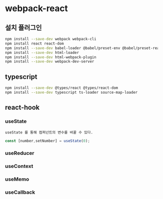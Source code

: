 # webpack-react

## 설치 플러그인

```bash
npm install --save-dev webpack webpack-cli
npm install react react-dom
npm install --save-dev babel-loader @babel/preset-env @babel/preset-react
npm install --save-dev html-loader
npm install --save-dev html-webpack-plugin
npm install --save-dev webpack-dev-server
```

## typescript

```bash
npm install --save-dev @types/react @types/react-dom
npm install --save-dev typescript ts-loader source-map-loader
```

## react-hook

### useState
```
useState 를 통해 컴퍼넌트의 변수를 바꿀 수 있다.
```

```javascript
const [number,setNumber] = useState(0);
```

### useReducer

### useContext

### useMemo

### useCallback